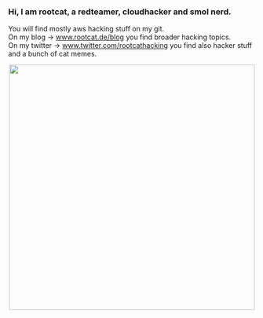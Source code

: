 ### Hi, I am rootcat, a redteamer, cloudhacker and smol nerd.    
You will find mostly aws hacking stuff on my git.    
On my blog -> www.rootcat.de/blog you find broader hacking topics.   
On my twitter -> www.twitter.com/rootcathacking you find also hacker stuff and a bunch of cat memes.
          
                 
<div id="header" align="center">
  <img src="https://media.giphy.com/media/rWiEbamfqOHrq/giphy.gif" width="500"/>
</div>



